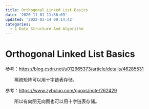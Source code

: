 ```yaml
---
title: Orthogonal Linked List Basics
date: '2020-11-01 11:36:09'
updated: '2022-03-14 09:14:42'
categories:
  - 1 Data Structure And Algorithm
---
```

# Orthogonal Linked List Basics



参考：<https://blog.csdn.net/u012965373/article/details/46285531>

　　稀疏矩阵可以用十字链表存储。

参考：<https://www.zybuluo.com/guoxs/note/262429>

　　所以有向图无向图也可以用十字链表存储。

